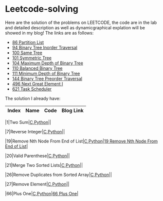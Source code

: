 # Leetcode-solving
Here are the solution of the problems on LEETCODE, the code are in the lab and detailed description as well as dynamicgraphical explation will be showed in my blog!
The links are as follows:
* [86 Partition List](https://tinky2013.github.io/2018/01/26/Leetcode-86-Partition-List/)
* [94 Binary Tree Inorder Traversal](https://tinky2013.github.io/2018/01/29/Leetcode-94-Binary-Tree-Inorder-Traversal/)
* [100 Same Tree](https://tinky2013.github.io/2018/01/31/Leetcode-100-Same-Tree/)
* [101 Symmetric Tree](https://tinky2013.github.io/2018/02/01/Leetcode-101-Symmetric-Tree/)
* [104 Maximum Depth of Binary Tree](https://tinky2013.github.io/2018/02/01/Leetcode-104-Maximum-Depth-of-Binary-Tree/)
* [110 Balanced Binary Tree](https://tinky2013.github.io/2018/02/04/Leetcode-110-Balanced-Binary-Tree/)
* [111 Minimum Depth of Binary Tree](https://tinky2013.github.io/2018/02/04/Leetcode-111-Minimum-Depth-of-Binary-Tree/)
* [144 Binary Tree Preorder Traversal](https://tinky2013.github.io/2018/02/14/Leetcode-144-Binary-Tree-Preorder-Traversal/)
* [496 Next Great Element I](https://tinky2013.github.io/2018/05/30/Leetcode-496-Next-Great-Element-I/)
* [621 Task Scheduler](https://tinky2013.github.io/2018/07/07/Leetcode-621-Task-Scheduler/)

The solution I already have:

|Index|Name|Code|Blog Link|
|-|-|-|-|

|1|Two Sum|[C](https://github.com/Tinky2013/Leetcode-solving/blob/master/code/0001%20Two%20Sum.cpp),[Python](https://github.com/Tinky2013/Leetcode-solving/blob/master/code/0001%20Two%20Sum.py)||

|7|Reverse Integer|[C](https://github.com/Tinky2013/Leetcode-solving/blob/master/code/0007%20Reverse%20Integer.cpp),[Python](https://github.com/Tinky2013/Leetcode-solving/blob/master/code/0007%20Reverse%20Integer.py)||

|19|Remove Nth Node From End of List|[C](https://github.com/Tinky2013/Leetcode-solving/blob/master/code/0019%20Remove%20Nth%20Node%20From%20End%20of%20List.cpp),[Python](https://github.com/Tinky2013/Leetcode-solving/blob/master/code/0019%20Remove%20Nth%20Node%20From%20End%20of%20List.py)|[19 Remove Nth Node From End of List](https://tinky2013.github.io/2018/01/09/Leetcode-19-Remove-Nth-Node-From-End-of-List/)|

|20|Valid Parenthese|[C](https://github.com/Tinky2013/Leetcode-solving/blob/master/code/0020%20Valid%20Parentheses.cpp),[Python](https://github.com/Tinky2013/Leetcode-solving/blob/master/code/0020%20Valid%20Parenthese.py)||

|21|Merge Two Sorted Lists|[C](https://github.com/Tinky2013/Leetcode-solving/blob/master/code/0021%20Merge%20Two%20Sorted%20Lists.cpp),[Python](https://github.com/Tinky2013/Leetcode-solving/blob/master/code/0021%20Merge%20Two%20Sorted%20Lists.py)||

|26|Remove Duplicates from Sorted Array|[C](https://github.com/Tinky2013/Leetcode-solving/blob/master/code/0026%20Remove%20Duplicates%20from%20Sorted%20Array.cpp),[Python](https://github.com/Tinky2013/Leetcode-solving/blob/master/code/0026%20Remove%20Duplicates%20from%20Sorted%20Array.py)||

|27|Remove Element|[C](https://github.com/Tinky2013/Leetcode-solving/blob/master/code/0027%20Remove%20Element.cpp),[Python](https://github.com/Tinky2013/Leetcode-solving/blob/master/code/0027%20Remove%20Element.py)||

|66|Plus One|[C](https://github.com/Tinky2013/Leetcode-solving/blob/master/code/0066%20Plus%20One.cpp),[Python](https://github.com/Tinky2013/Leetcode-solving/blob/master/code/0066%20Plus%20One.py)|[66 Plus One](https://tinky2013.github.io/2018/01/20/Leetcode-66-Plus-One/)|



